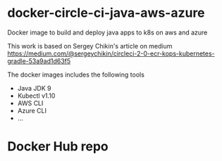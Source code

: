 # docker-circle-ci-java-aws-azure
Docker image to build and deploy java apps to k8s on aws and azure

This work is based on Sergey Chikin's article on medium
https://medium.com/@sergeychikin/circleci-2-0-ecr-kops-kubernetes-gradle-53a9ad1d63f5

The docker images includes the following tools
- Java JDK 9
- Kubectl v1.10
- AWS CLI
- Azure CLI
- ...

# Docker Hub repo

